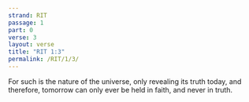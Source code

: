 ```yaml
---
strand: RIT
passage: 1
part: 0
verse: 3
layout: verse
title: "RIT 1:3"
permalink: /RIT/1/3/
---
```

For such is the nature of the universe, only revealing its truth today, and therefore, tomorrow can only ever be held in faith, and never in truth.
